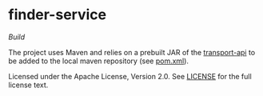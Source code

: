 # finder-service

*Build*

The project uses Maven and relies on a prebuilt JAR of the [transport-api](https://github.com/darrylms/transport-api) to be added to the local maven repository (see [pom.xml](pom.xml)).

Licensed under the Apache License, Version 2.0. See [LICENSE](LICENSE) for the full license text.
